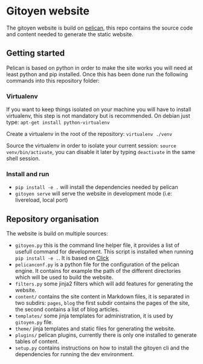 # Gitoyen website

The gitoyen website is build on
[pelican](http://docs.getpelican.com/en/3.6.3/),
this repo contains the source code and content needed to generate the
static website.


## Getting started

Pelican is based on python in order to make the site works you will need
at least python and pip installed.
Once this has been done run the following commands into this repository
folder:

### Virtualenv

If you want to keep things isolated on your machine you will have to
install virtualenv, this step is not mandatory but is recommended.
On debian just type: `apt-get install python-virtualenv`

Create a virtualenv in the root of the repository: `virtualenv ./venv`

Source the virtualenv in order to isolate your current session:
`source venv/bin/activate`, you can disable it later by typing `deactivate`
in the same shell session.


### Install and run

 - `pip install -e .` will install the dependencies needed
by pelican
 - `gitoyen serve` will serve the website in development mode
(i.e: livereload, local port)


## Repository organisation

The website is build on multiple sources:

 - `gitoyen.py` this is the command line helper file, it provides a list
of usefull command for development. This script is installed when running
`pip install -e .`. It is based on [Click](http://click.pocoo.org/5/)
 - `pelicanconf.py` is a python file for the configuration of the pelican
engine. It contains for example the path of the different directories which
will be used to build the website.
 - `filters.py` some jinja2 filters which will add features for generating
the website.
 - `content/` contains the site content in Markdown files, it is separated
in two subdirs: `pages`, `blog` the first subdir contains the pages of the
site, the second contains a list of blog articles.
 - `templates/` some jinja templates for administration, it is used by
`gitoyen.py` file.
 - `theme/` jinja templates and static files for generating the website.
 - `plugins/` pelican plugins, currently there is only one installed to
generate tables of content.
 - `setup.py` contains instructions on how to install the gitoyen cli and
the dependencies for running the dev environment.
